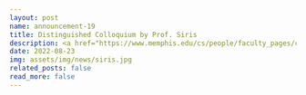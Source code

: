```yaml
---
layout: post
name: announcement-19
title: Distinguished Colloquium by Prof. Siris
description: <a href="https://www.memphis.edu/cs/people/faculty_pages/christos-papadopoulos.php">Christos</a> and Weizi co-hosted <a href="https://www2.aueb.gr/users/vsiris/">Prof. Siris</a> from the <a href="https://www.aueb.gr/en"> Athens University of Economics and Business (AUEB) </a>, who gave a talk titled “New results on Decentralized Identifiers and their application to the Internet of Things and Content Delivery” for the distinguished colloquium series of the CS department at UofM.
date: 2022-08-23
img: assets/img/news/siris.jpg 
related_posts: false
read_more: false 
---
```

